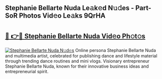 ## Stephanie Bellarte Nuda Le𝚊k𝚎d N𝚞𝚍es - Part-SoR Photos Vid𝚎o Le𝚊ks 9QrHA

# <h2><a href="http://fbf4djb.evod.top/?m=Stephanie+Bellarte+Nuda">🔗 👉🔴 Stephanie Bellarte Nuda Vid𝚎o Ph𝚘t𝚘s</a></h2>

[![Stephanie Bellarte Nuda N𝚞d𝚎s](https://i.imgur.com/8V9OHl7.gif)](http://fbf4djb.evod.top/?m=Stephanie+Bellarte+Nuda)
Online persona Stephanie Bellarte Nuda and multimedia artist, celebrated for publishing dance and lifestyle material through trending dance routines and mini vlogs. Visionary entrepreneur Stephanie Bellarte Nuda, known for their innovative business ideas and entrepreneurial spirit. 
